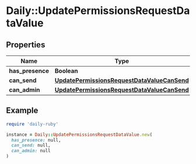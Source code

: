 # Daily::UpdatePermissionsRequestDataValue

## Properties

| Name | Type | Description | Notes |
| ---- | ---- | ----------- | ----- |
| **has_presence** | **Boolean** |  | [optional] |
| **can_send** | [**UpdatePermissionsRequestDataValueCanSend**](UpdatePermissionsRequestDataValueCanSend.md) |  | [optional] |
| **can_admin** | [**UpdatePermissionsRequestDataValueCanSend**](UpdatePermissionsRequestDataValueCanSend.md) |  | [optional] |

## Example

```ruby
require 'daily-ruby'

instance = Daily::UpdatePermissionsRequestDataValue.new(
  has_presence: null,
  can_send: null,
  can_admin: null
)
```

